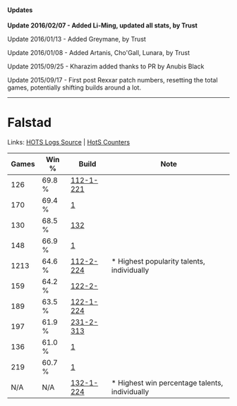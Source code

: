 #### Updates
**Update 2016/02/07 - Added Li-Ming, updated all stats, by Trust**

Update 2016/01/13 - Added Greymane, by Trust

Update 2016/01/08 - Added Artanis, Cho'Gall, Lunara, by Trust

Update 2015/09/25 - Kharazim added thanks to PR by Anubis Black

Update 2015/09/17 - First post Rexxar patch numbers, resetting the total games, potentially shifting builds around a lot.

***

# Falstad

Links: [HOTS Logs Source](https://www.hotslogs.com/Sitewide/HeroDetails?Hero=Falstad) | [HotS Counters](http://hotscounters.com/#/hero/Falstad)

Games  | Win %  | Build     | Note
-----  | -----  | -----     | ----
126    | 69.8 % | [112-1-221](http://www.heroesfire.com/hots/talent-calculator/falstad#gR95) | 
170    | 69.4 % | [1](http://www.heroesfire.com/hots/talent-calculator/falstad#B) | 
130    | 68.5 % | [132](http://www.heroesfire.com/hots/talent-calculator/falstad#Hi) | 
148    | 66.9 % | [1](http://www.heroesfire.com/hots/talent-calculator/falstad#B) | 
1213   | 64.6 % | [112-2-224](http://www.heroesfire.com/hots/talent-calculator/falstad#gROm) | * Highest popularity talents, individually
159    | 64.2 % | [122-2-](http://www.heroesfire.com/hots/talent-calculator/falstad#2lM) | 
189    | 63.5 % | [122-1-224](http://www.heroesfire.com/hots/talent-calculator/falstad#gpZe) | 
197    | 61.9 % | [231-2-313](http://www.heroesfire.com/hots/talent-calculator/falstad#kzxv) | 
136    | 61.0 % | [1](http://www.heroesfire.com/hots/talent-calculator/falstad#B) | 
219    | 60.7 % | [1](http://www.heroesfire.com/hots/talent-calculator/falstad#B) | 
N/A    | N/A    | [132-1-224](http://www.heroesfire.com/hots/talent-calculator/falstad#hB-8) | * Highest win percentage talents, individually

